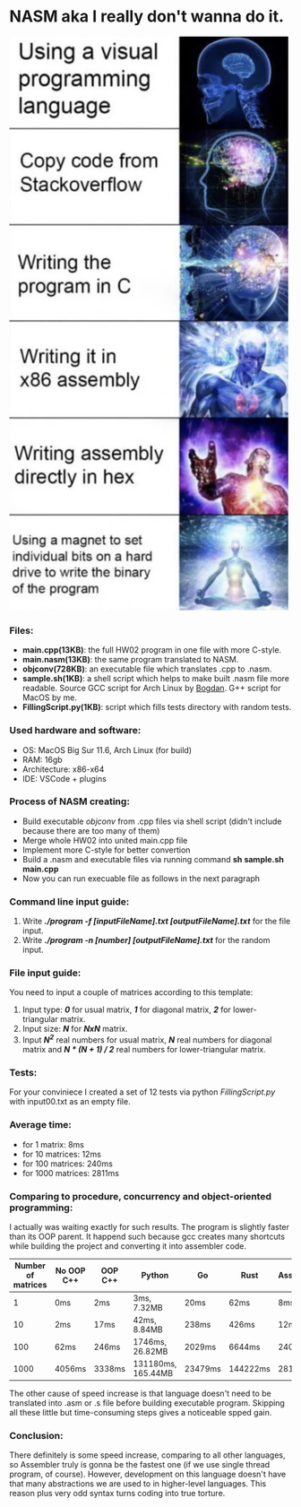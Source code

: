# NASM aka I really don't wanna do it.

![alt text](https://github.com/OFFLUCK/Architecture/blob/master/NASM/meme.png)

### Files:
- **main.cpp(13KB)**: the full HW02 program in one file with more C-style.
- **main.nasm(13KB)**: the same program translated to NASM.
- **objconv(728KB)**: an executable file which translates .cpp to .nasm.
- **sample.sh(1KB)**: a shell script which helps to make built .nasm file more readable. Source GCC script for Arch Linux by [Bogdan](https://github.com/brem-hub). G++ script for MacOS by me.
- **FillingScript.py(1KB)**: script which fills tests directory with random tests.

### Used hardware and software:
- OS: MacOS Big Sur 11.6, Arch Linux (for build)
- RAM: 16gb
- Architecture: x86-x64
- IDE: VSCode + plugins

### Process of NASM creating:
- Build executable *objconv* from .cpp files via shell script (didn't include because there are too many of them)
- Merge whole HW02 into united main.cpp file
- Implement more C-style for better convertion
- Build a .nasm and executable files via running command **sh sample.sh main.cpp**
- Now you can run execuable file as follows in the next paragraph

### Command line input guide:
1) Write ***./program -f [inputFileName].txt [outputFileName].txt*** for the file input.
2) Write ***./program -n [number] [outputFileName].txt*** for the random input.

### File input guide:
You need to input a couple of matrices according to this template:

1) Input type: ***0*** for usual matrix, ***1*** for diagonal matrix, ***2*** for lower-triangular matrix.
2) Input size: ***N*** for ***NxN*** matrix.
3) Input ***N<sup>2</sup>*** real numbers for usual matrix, ***N*** real numbers for diagonal matrix and ***N * (N + 1) / 2*** real numbers for lower-triangular matrix.

### Tests:
For your conviniece I created a set of 12 tests via python *FillingScript.py* with input00.txt as an empty file.

### Average time:
- for 1 matrix: 8ms
- for 10 matrices: 12ms
- for 100 matrices: 240ms
- for 1000 matrices: 2811ms

### Comparing to procedure, concurrency and object-oriented programming:
I actually was waiting exactly for such results. The program is slightly faster than its OOP parent. It happend such because gcc creates many shortcuts while building the project and converting it into assembler code.

|Number of matrices|  No OOP C++  |   OOP C++   |      Python      |    Go    |    Rust    |  Assembler  |
|------------------|--------------|-------------|------------------|----------|------------|-------------|
|1                 |0ms           |2ms          |3ms, 7.32MB       |20ms      |62ms        |8ms          |
|10                |2ms           |17ms         |42ms, 8.84MB      |238ms     |426ms       |12ms         |
|100               |62ms          |246ms        |1746ms, 26.82MB   |2029ms    |6644ms      |240ms        |
|1000              |4056ms        |3338ms       |131180ms, 165.44MB|23479ms   |144222ms    |2811ms       |

The other cause of speed increase is that language doesn't need to be translated into .asm or .s file before building executable program. Skipping all these little but time-consuming steps gives a noticeable spped gain.

### Conclusion:
There definitely is some speed increase, comparing to all other languages, so Assembler truly is gonna be the fastest one (if we use single thread program, of course). However, development on this language doesn't have that many abstractions we are used to in higher-level languages. This reason plus very odd syntax turns coding into true torture.
